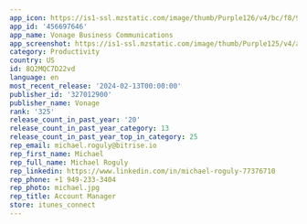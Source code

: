 ```yaml
---
app_icon: https://is1-ssl.mzstatic.com/image/thumb/Purple126/v4/bc/f8/97/bcf8976a-da05-ba41-c61b-de7543018902/AppIcon-1x_U007emarketing-0-10-0-85-220.png/1024x1024bb.png
app_id: '456697646'
app_name: Vonage Business Communications
app_screenshot: https://is1-ssl.mzstatic.com/image/thumb/Purple125/v4/aa/67/6c/aa676c69-1569-0f04-60b0-f3f47ec3050d/pr_source.png/1242x2688bb.png
category: Productivity
country: US
id: 8Q2MQC7D22vd
language: en
most_recent_release: '2024-02-13T00:00:00'
publisher_id: '327012900'
publisher_name: Vonage
rank: '325'
release_count_in_past_year: '20'
release_count_in_past_year_category: 13
release_count_in_past_year_top_in_category: 25
rep_email: michael.roguly@bitrise.io
rep_first_name: Michael
rep_full_name: Michael Roguly
rep_linkedin: https://www.linkedin.com/in/michael-roguly-77376710
rep_phone: +1 949-233-3404
rep_photo: michael.jpg
rep_title: Account Manager
store: itunes_connect
---
```

